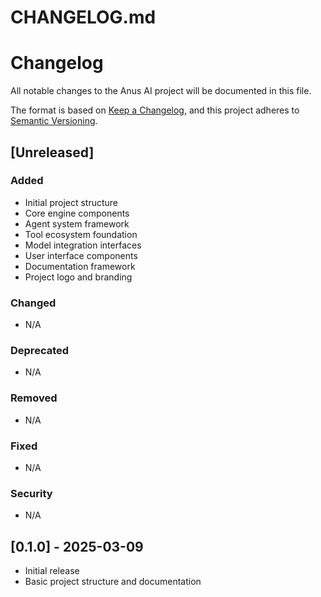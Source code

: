 # CHANGELOG.md

# Changelog

All notable changes to the Anus AI project will be documented in this file.

The format is based on [Keep a Changelog](https://keepachangelog.com/en/1.0.0/),
and this project adheres to [Semantic Versioning](https://semver.org/spec/v2.0.0.html).

## [Unreleased]

### Added
- Initial project structure
- Core engine components
- Agent system framework
- Tool ecosystem foundation
- Model integration interfaces
- User interface components
- Documentation framework
- Project logo and branding

### Changed
- N/A

### Deprecated
- N/A

### Removed
- N/A

### Fixed
- N/A

### Security
- N/A

## [0.1.0] - 2025-03-09
- Initial release
- Basic project structure and documentation
